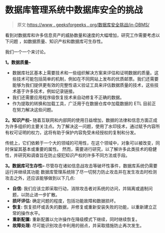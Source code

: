 # 数据库管理系统中数据库安全的挑战

> 原文:[https://www . geeksforgeeks . org/数据库安全挑战/in-DBMS/](https://www.geeksforgeeks.org/challenges-of-database-security-in-dbms/)

看到对数据库和许多信息资产的威胁数量和速度的大幅增加，研究工作需要考虑以下问题
，如数据质量、知识产权和数据库可生存性。

我们一个一个来讨论。

**1。数据质量–**

*   数据库社区基本上需要技术和一些组织解决方案来评估和证明数据的质量。这些技术可能包括简单的机制，例如在不同网站上发布的优质邮票。我们还需要能够为我们提供更有效的完整性语义验证工具来评估数据质量的技术，这些技术基于许多技术，例如记录链接。
*   我们还需要应用程序级恢复技术来自动修复不正确的数据。
*   作为提取的转换和加载工具，广泛用于在数据仓库中加载数据的 ETL 目前正在努力解决这些问题。

**2。知识产权–**
随着互联网和内部网的使用日益增加，数据的法律和信息方面正成为许多组织的主要关注点。为了解决这一问题，使用了水印技术，通过赋予内容所有权可证明的权力，这将有助于保护内容免受未经授权的复制和分发。

传统上，它们依赖于一个大的领域的可用性，在这个领域中，对象可以被改变，同时保留其基本或重要的属性。
然而，需要进行研究，以了解许多此类技术的稳健性，并研究和调查旨在防止侵犯知识产权的许多不同方法或手段。

**3。数据库可生存性–**
尽管存在诸如信息战攻击等破坏性事件，数据库系统仍需要运行并继续其功能
数据库管理系统除了尽一切努力防止攻击并在发生攻击时检测攻击之外，还应该能够做到以下几点:

*   **自信:**
    我们应该立即采取行动，消除攻击者对系统的访问，并隔离或遏制问题，以防止进一步扩散。
*   **损坏评估:**
    确定问题的程度，包括功能故障和数据损坏。
*   **恢复:**
    恢复损坏或丢失的数据，并修复或重新安装失败的功能，以重新建立正常的操作水平。
*   **重新配置:**
    重新配置以允许操作在降级模式下继续，同时继续恢复。
*   **故障处理:**
    尽可能识别攻击中利用的弱点，并采取措施防止再次发生。